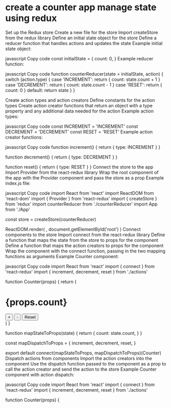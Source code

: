 # create a counter app manage state using redux

Set up the Redux store
Create a new file for the store
Import createStore from the redux library
Define an initial state object for the store
Define a reducer function that handles actions and updates the state
Example initial state object:

javascript
Copy code
const initialState = {
  count: 0,
}
Example reducer function:


javascript
Copy code
function counterReducer(state = initialState, action) {
  switch (action.type) {
    case 'INCREMENT':
      return { count: state.count + 1 }
    case 'DECREMENT':
      return { count: state.count - 1 }
    case 'RESET':
      return { count: 0 }
    default:
      return state
  }
}

Create action types and action creators
Define constants for the action types
Create action creator functions that return an object with a type property and any additional data needed for the action
Example action types:

javascript
Copy code
const INCREMENT = 'INCREMENT'
const DECREMENT = 'DECREMENT'
const RESET = 'RESET'
Example action creator functions:

javascript
Copy code
function increment() {
  return { type: INCREMENT }
}


function decrement() {
  return { type: DECREMENT }
}

function reset() {
  return { type: RESET }
}
Connect the store to the app
Import Provider from the react-redux library
Wrap the root component of the app with the Provider component and pass the store as a prop
Example index.js file:


javascript
Copy code
import React from 'react'
import ReactDOM from 'react-dom'
import { Provider } from 'react-redux'
import { createStore } from 'redux'
import counterReducer from './counterReducer'
import App from './App'

const store = createStore(counterReducer)

ReactDOM.render(
  <Provider store={store}>
    <App />
  </Provider>,
  document.getElementById('root')
)
Connect components to the store
Import connect from the react-redux library
Define a function that maps the state from the store to props for the component
Define a function that maps the action creators to props for the component
Wrap the component with the connect function, passing in the two mapping functions as arguments
Example Counter component:


javascript
Copy code
import React from 'react'
import { connect } from 'react-redux'
import { increment, decrement, reset } from './actions'

function Counter(props) {
  return (
    <div>
      <h1>{props.count}</h1>
      <button onClick={props.increment}>+</button>
      <button onClick={props.decrement}>-</button>
      <button onClick={props.reset}>Reset</button>
    </div>
  )
}

function mapStateToProps(state) {
  return {
    count: state.count,
  }
}

const mapDispatchToProps = {
  increment,
  decrement,
  reset,
}

export default connect(mapStateToProps, mapDispatchToProps)(Counter)
Dispatch actions from components
Import the action creators into the component
Use the dispatch function passed to the component as a prop to call the action creator and send the action to the store
Example Counter component with action dispatch:

javascript
Copy code
import React from 'react'
import { connect } from 'react-redux'
import { increment, decrement, reset } from './actions'

function Counter(props) {
 



